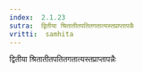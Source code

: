 ```yaml
---
index:  2.1.23
sutra:  द्वितीया श्रितातीतपतितगतात्यस्तप्राप्तापन्नैः
vritti:  samhita 
---
```


द्वितीया श्रितातीतपतितगतात्यस्तप्राप्तापन्नैः


